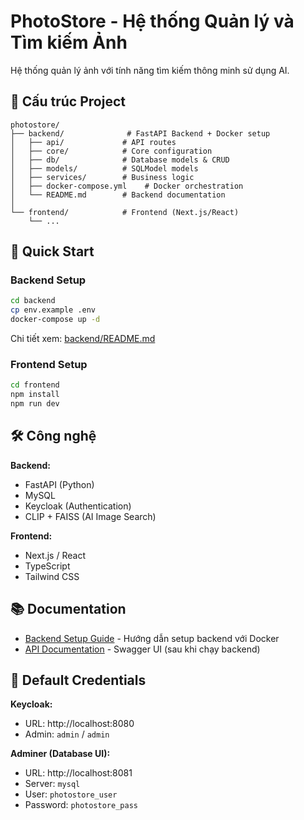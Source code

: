 # PhotoStore - Hệ thống Quản lý và Tìm kiếm Ảnh

Hệ thống quản lý ảnh với tính năng tìm kiếm thông minh sử dụng AI.

## 📁 Cấu trúc Project

```
photostore/
├── backend/              # FastAPI Backend + Docker setup
│   ├── api/             # API routes
│   ├── core/            # Core configuration
│   ├── db/              # Database models & CRUD
│   ├── models/          # SQLModel models
│   ├── services/        # Business logic
│   ├── docker-compose.yml    # Docker orchestration
│   └── README.md        # Backend documentation
│
└── frontend/            # Frontend (Next.js/React)
    └── ...
```

## 🚀 Quick Start

### Backend Setup

```bash
cd backend
cp env.example .env
docker-compose up -d
```

Chi tiết xem: [backend/README.md](backend/README.md)

### Frontend Setup

```bash
cd frontend
npm install
npm run dev
```

## 🛠️ Công nghệ

**Backend:**
- FastAPI (Python)
- MySQL
- Keycloak (Authentication)
- CLIP + FAISS (AI Image Search)

**Frontend:**
- Next.js / React
- TypeScript
- Tailwind CSS

## 📚 Documentation

- [Backend Setup Guide](backend/README.md) - Hướng dẫn setup backend với Docker
- [API Documentation](http://localhost:8000/docs) - Swagger UI (sau khi chạy backend)

## 🔐 Default Credentials

**Keycloak:**
- URL: http://localhost:8080
- Admin: `admin` / `admin`

**Adminer (Database UI):**
- URL: http://localhost:8081
- Server: `mysql`
- User: `photostore_user`
- Password: `photostore_pass`


